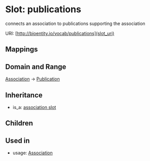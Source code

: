 # Slot: publications


connects an association to publications supporting the association

URI: [http://bioentity.io/vocab/publications](slot_uri)
## Mappings

## Domain and Range

[Association](Association.md) -> [Publication](Publication.md)
## Inheritance

 *  is_a: [association slot](association_slot.md)
## Children

## Used in

 *  usage: [Association](Association.md)

